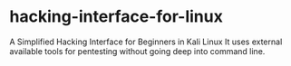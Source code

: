 # hacking-interface-for-linux
A Simplified Hacking Interface for Beginners in Kali Linux
It uses external available tools for pentesting without going deep into command line.
